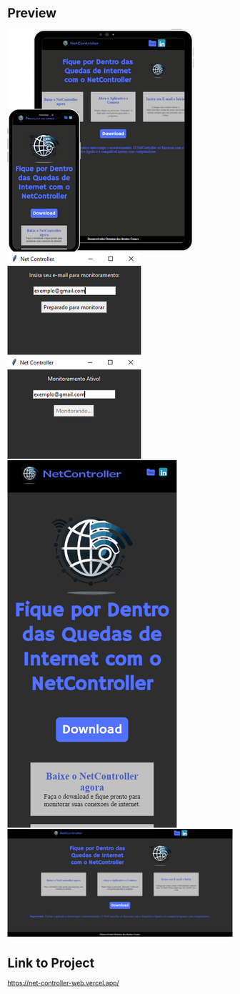 # Preview
<img src="ProjetoNetController.png"><br>
<img src="AppConfig.PNG"><br>
<img src="AppRunning.PNG"><br>
<img src="MobileScreen.PNG"><br>
<img src="WebScreen.PNG"><br>
# Link to Project<br>
https://net-controller-web.vercel.app/
